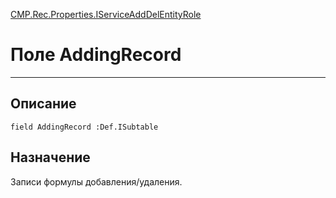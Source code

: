 ﻿---
Link: CMP.Rec.Properties.IServiceAddDelEntityRole.@AddingRecord
---

<!---  Навигация
[Имя проекта](#) :
-->
[CMP.Rec.Properties.IServiceAddDelEntityRole](Default)

# Поле AddingRecord
---

## Описание

    field AddingRecord :Def.ISubtable

<!--
## Аргументы{#Args}

### Аргумент1

Описание аргумента 1
-->

## Назначение

Записи формулы добавления/удаления.

<!--
## Пример

    AddingRecord...
-->

